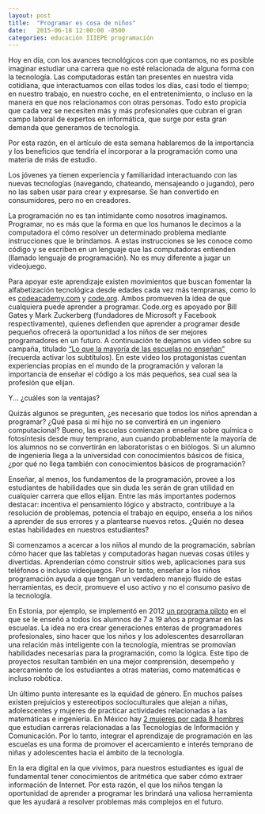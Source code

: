 ```yaml
---
layout: post
title:  "Programar es cosa de niños"
date:   2015-06-18 12:00:00 -0500
categories: educación IIIEPE programación
---
```

Hoy en día, con los avances tecnológicos con que contamos, no es posible imaginar estudiar una carrera que no esté relacionada de alguna forma con la tecnología. Las computadoras están tan presentes en nuestra vida cotidiana, que interactuamos con ellas todos los días, casi todo el tiempo; en nuestro trabajo, en nuestro coche, en el entretenimiento, o incluso en la manera en que nos relacionamos con otras personas. Todo esto propicia que cada vez se necesiten más y más profesionales que cubran el gran campo laboral de expertos en informática, que surge por esta gran demanda que generamos de tecnología.

Por esta razón, en el artículo de esta semana hablaremos de la importancia y los beneficios que tendría el incorporar a la programación como una materia de más de estudio.

Los jóvenes ya tienen experiencia y familiaridad interactuando con las nuevas tecnologías (navegando, chateando, mensajeando o jugando), pero no las saben usar para crear y expresarse. Se han convertido en consumidores, pero no en creadores.

La programación no es tan intimidante como nosotros imaginamos. Programar, no es más que la forma en que los humanos le decimos a la computadora el cómo resolver un determinado problema mediante instrucciones que le brindamos. A estas instrucciones se les conoce como código y se escriben en un lenguaje que las computadoras entienden (llamado lenguaje de programación). No es muy diferente a jugar un videojuego.

Para apoyar este aprendizaje existen movimientos que buscan fomentar la alfabetización tecnológica desde edades cada vez más tempranas, como lo es [codeacademy.com][codeacademy] y [code.org][codeorg]. Ambos promueven la idea de que cualquiera puede aprender a programar. Code.org es apoyado por Bill Gates y Mark Zuckerberg (fundadores de Microsoft y Facebook respectivamente), quienes defienden que aprender a programar desde pequeños ofrecerá la oportunidad a los niños de ser mejores programadores en un futuro. A continuación te dejamos un video sobre su campaña, titulado [“Lo que la mayoría de las escuelas no enseñan”][video] (recuerda activar los subtítulos). En este video los protagonistas cuentan experiencias propias en el mundo de la programación y valoran la importancia de enseñar el código a los más pequeños, sea cual sea la profesión que elijan.

Y... ¿cuáles son la ventajas?

Quizás algunos se pregunten, ¿es necesario que todos los niños aprendan a programar? ¿Qué pasa si mi hijo no se convertirá en un ingeniero computacional? Bueno, las escuelas comienzan a enseñar sobre química o fotosíntesis desde muy temprano, aun cuando probablemente la mayoría de los alumnos no se convertirán en laboratoristas o en biólogos. Si un alumno de ingeniería llega a la universidad con conocimientos básicos de física, ¿por qué no llega también con conocimientos básicos de programación?

Enseñar, al menos, los fundamentos de la programación, provee a los estudiantes de habilidades que sin duda les serán de gran utilidad en cualquier carrera que ellos elijan. Entre las más importantes podemos destacar: incentiva el pensamiento lógico y abstracto, contribuye a la resolución de problemas, potencia el trabajo en equipo, enseña a los niños a aprender de sus errores y a plantearse nuevos retos. ¿Quién no desea estas habilidades en nuestros estudiantes?

Si comenzamos a acercar a los niños al mundo de la programación, sabrían cómo hacer que las tabletas y computadoras hagan nuevas cosas útiles y divertidas. Aprenderían cómo construir sitios web, aplicaciones para sus teléfonos o incluso videojuegos. Por lo tanto, enseñar a los niños programación ayuda a que tengan un verdadero manejo fluido de estas herramientas, es decir, promueve el uso activo y no el consumo pasivo de la tecnología.

En Estonia, por ejemplo, se implementó en 2012 [un programa piloto][programa piloto] en el que se le enseñó a todos los alumnos de 7 a 19 años a programar en las escuelas. La idea no era crear generaciones enteras de programadores profesionales, sino hacer que los niños y los adolescentes desarrollaran una relación más inteligente con la tecnología, mientras se promovían habilidades necesarias para la programación, como la lógica. Este tipo de proyectos resultan también en una mejor comprensión, desempeño y acercamiento de los estudiantes a otras materias, como matemáticas e incluso robótica.

Un último punto interesante es la equidad de género. En muchos países existen prejuicios y estereotipos socioculturales que alejan a niñas, adolescentes y mujeres de practicar actividades relacionadas a las matemáticas e ingeniería. En México hay [2 mujeres por cada 8 hombres][2 mujeres] que estudian carreras relacionadas a las Tecnologías de Información y Comunicación. Por lo tanto, integrar el aprendizaje de programación en las escuelas es una forma de promover el acercamiento e interés temprano de niñas y adolescentes hacia el ámbito de la tecnología.

En la era digital en la que vivimos, para nuestros estudiantes es igual de fundamental tener conocimientos de aritmética que saber cómo extraer información de Internet. Por esta razón, el que los niños tengan la oportunidad de aprender a programar les brindará una valiosa herramienta que les ayudará a resolver problemas más complejos en el futuro.

[2 mujeres]: http://www.imco.org.mx/comparacarreras/#!/carrera/517
[programa piloto]: http://www.forbes.com/sites/parmyolson/2012/09/06/why-estonia-has-started-teaching-its-first-graders-to-code/#514f07b57905
[codeacademy]: https://www.codecademy.com
[codeorg]: https://www.code.org
[video]: https://www.youtube.com/watch?v=nKIu9yen5nc
